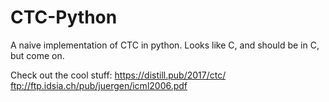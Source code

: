 # CTC-Python

A naive implementation of CTC in python. Looks like C, and should be in C, but come on.

Check out the cool stuff:
https://distill.pub/2017/ctc/
ftp://ftp.idsia.ch/pub/juergen/icml2006.pdf
